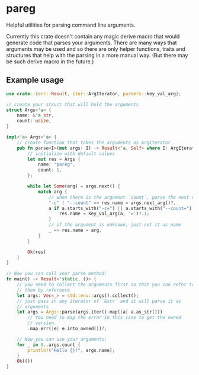 # pareg
Helpful utilities for parsing command line arguments.

Currently this crate doesn't contain any magic derive macro that would generate
code that parses your arguments. There are many ways that arguments may be used
and so there are only helper functions, traits and structures that help with
the parsing in a more manual way. (But there may be such derive macro in
the future.)

## Example usage
```rust
use crate::{err::Result, iter::ArgIterator, parsers::key_val_arg};

// create your struct that will hold the arguments
struct Args<'a> {
    name: &'a str,
    count: usize,
}

impl<'a> Args<'a> {
    // create function that takes the arguments as ArgIterator
    pub fn parse<I>(mut args: I) -> Result<'a, Self> where I: ArgIterator<'a> {
        // initialize with default values
        let mut res = Args {
            name: "pareg",
            count: 1,
        };

        while let Some(arg) = args.next() {
            match arg {
                // when there is the argument `count`, parse the next value
                "-c" | "--count" => res.name = args.next_arg()?,
                a if a.starts_with("-c=") || a.starts_with("--count=") => {
                    res.name = key_val_arg(a, '=')?.1;
                }
                // if the argument is unknown, just set it as name
                _ => res.name = arg,
            }
        }

        Ok(res)
    }
}

// Now you can call your parse method:
fn main() -> Result<'static, ()> {
    // you need to collect the arguments first so that you can refer to
    // them by reference
    let args: Vec<_> = std::env::args().collect();
    // just pass in any iterator of `&str` and it will parse it as
    // arguments
    let args = Args::parse(args.iter().map(|a| a.as_str()))
        // You need to map the error in this case to get the owned
        // version.
        .map_err(|e| e.into_owned())?;

    // Now you can use your arguments:
    for _ in 0..args.count {
        println!("Hello {}!", args.name);
    }
    Ok(())
}
```
